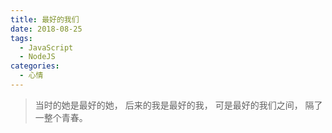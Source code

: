 ```yaml
---
title: 最好的我们
date: 2018-08-25
tags:
  - JavaScript
  - NodeJS
categories:
  - 心情
---
```


> 当时的她是最好的她，
> 后来的我是最好的我，
> 可是最好的我们之间，
> 隔了一整个青春。
